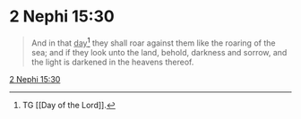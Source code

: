# 2 Nephi 15:30

> And in that <u>day</u>[^a] they shall roar against them like the roaring of the sea; and if they look unto the land, behold, darkness and sorrow, and the light is darkened in the heavens thereof.

[2 Nephi 15:30](https://www.churchofjesuschrist.org/study/scriptures/bofm/2-ne/15?lang=eng&id=p30#p30)


[^a]: TG [[Day of the Lord]].

